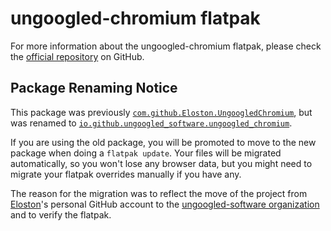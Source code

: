 # ungoogled-chromium flatpak

For more information about the ungoogled-chromium flatpak, please check the [official repository](
    https://github.com/ungoogled-software/ungoogled-chromium-flatpak) on GitHub.

## Package Renaming Notice

This package was previously [`com.github.Eloston.UngoogledChromium`](https://github.com/flathub/com.github.Eloston.UngoogledChromium),
but was renamed to [`io.github.ungoogled_software.ungoogled_chromium`](https://github.com/flathub/io.github.ungoogled_software.ungoogled_chromium).

If you are using the old package, you will be promoted to move to the
new package when doing a `flatpak update`. Your files will be
migrated automatically, so you won't lose any browser data, but you might need to migrate your flatpak overrides manually if you have any.

The reason for the migration was to reflect the move of the project
from [Eloston](https://github.com/Eloston)'s personal GitHub account to the [ungoogled-software organization](https://github.com/ungoogled-software) and to verify the flatpak.
